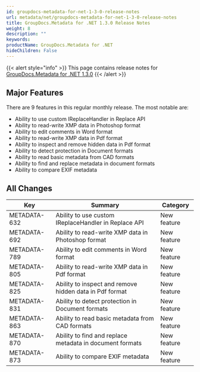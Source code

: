 ```yaml
---
id: groupdocs-metadata-for-net-1-3-0-release-notes
url: metadata/net/groupdocs-metadata-for-net-1-3-0-release-notes
title: GroupDocs.Metadata for .NET 1.3.0 Release Notes
weight: 8
description: ""
keywords: 
productName: GroupDocs.Metadata for .NET
hideChildren: False
---
```

{{< alert style="info" >}}
This page contains release notes for [GroupDocs.Metadata for .NET 1.3.0](http://downloads.groupdocs.com/metadata/net/new-releases/groupdocs.metadata-for-.net-1.3.0/)
{{< /alert >}}

## Major Features

There are 9 features in this regular monthly release. The most notable are:

*   Ability to use custom IReplaceHandler in Replace API
*   Ability to read-write XMP data in Photoshop format
*   Ability to edit comments in Word format
*   Ability to read-write XMP data in Pdf format
*   Ability to inspect and remove hidden data in Pdf format
*   Ability to detect protection in Document formats
*   Ability to read basic metadata from CAD formats
*   Ability to find and replace metadata in document formats
*   Ability to compare EXIF metadata

## All Changes

| Key | Summary | Category |
| --- | --- | --- |
| METADATA-632 | Ability to use custom IReplaceHandler in Replace API | New feature |
| METADATA-692 | Ability to read-write XMP data in Photoshop format | New feature |
| METADATA-789 | Ability to edit comments in Word format | New feature |
| METADATA-805 | Ability to read-write XMP data in Pdf format | New feature |
| METADATA-825 | Ability to inspect and remove hidden data in Pdf format | New feature |
| METADATA-831 | Ability to detect protection in Document formats | New feature |
| METADATA-863 | Ability to read basic metadata from CAD formats | New feature |
| METADATA-870 | Ability to find and replace metadata in document formats | New feature |
| METADATA-873 | Ability to compare EXIF metadata | New feature |
